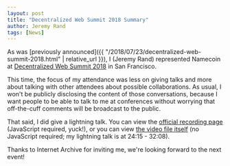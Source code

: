 ```yaml
---
layout: post
title: "Decentralized Web Summit 2018 Summary"
author: Jeremy Rand
tags: [News]
---
```


As was [previously announced]({{ "/2018/07/23/decentralized-web-summit-2018.html" | relative_url }}), I (Jeremy Rand) represented Namecoin at [Decentralized Web Summit 2018](https://decentralizedweb.net/) in San Francisco.

This time, the focus of my attendance was less on giving talks and more about talking with other attendees about possible collaborations.  As usual, I won't be publicly disclosing the content of those conversations, because I want people to be able to talk to me at conferences without worrying that off-the-cuff comments will be broadcast to the public.

That said, I did give a lightning talk.  You can view the [official recording page](https://decentralizedweb.net/videos/lightning-talks-new-discoveries-session-1/) (JavaScript required, yuck!), or you can view [the video file itself](https://ia801508.us.archive.org/11/items/dweb-8_1_18_HyperRoom_lightningTalksNewDiscoveries-1/8_1_18_HyperRoom_lightning%20Talks%20New%20Discoveries-1.mp4) (no JavaScript required; my lightning talk is at 24:15 - 32:08).

Thanks to Internet Archive for inviting me, we're looking forward to the next event!
